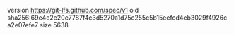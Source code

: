 version https://git-lfs.github.com/spec/v1
oid sha256:69e4e2e20c7787f4c3d5270a1d75c255c5b15eefcd4eb3029f4926ca2e07efe7
size 5638
